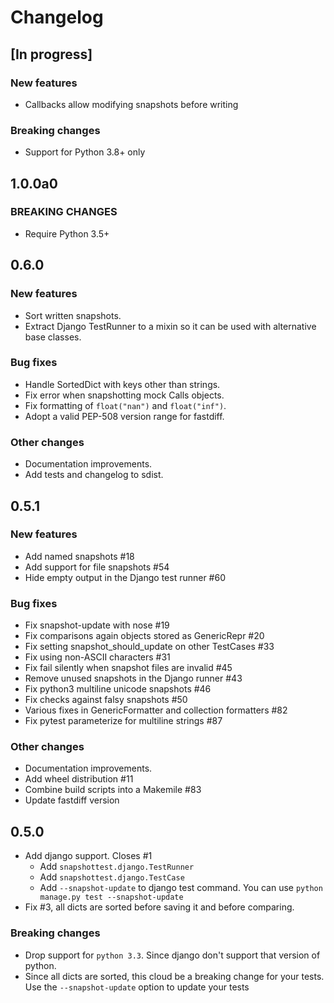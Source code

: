 # Changelog

## [In progress]

### New features
- Callbacks allow modifying snapshots before writing 

### Breaking changes
- Support for Python 3.8+ only

## 1.0.0a0

### BREAKING CHANGES

- Require Python 3.5+


## 0.6.0

### New features

- Sort written snapshots.
- Extract Django TestRunner to a mixin so it can be used with alternative base
  classes.

### Bug fixes

- Handle SortedDict with keys other than strings.
- Fix error when snapshotting mock Calls objects.
- Fix formatting of `float("nan")` and `float("inf")`.
- Adopt a valid PEP-508 version range for fastdiff.

### Other changes

- Documentation improvements.
- Add tests and changelog to sdist.


## 0.5.1

### New features

- Add named snapshots #18
- Add support for file snapshots #54
- Hide empty output in the Django test runner #60

### Bug fixes

- Fix snapshot-update with nose #19
- Fix comparisons again objects stored as GenericRepr #20
- Fix setting snapshot_should_update on other TestCases #33
- Fix using non-ASCII characters #31
- Fix fail silently when snapshot files are invalid #45
- Remove unused snapshots in the Django runner #43
- Fix python3 multiline unicode snapshots #46
- Fix checks against falsy snapshots #50
- Various fixes in GenericFormatter and collection formatters #82
- Fix pytest parameterize for multiline strings #87

### Other changes

- Documentation improvements.
- Add wheel distribution #11
- Combine build scripts into a Makemile #83
- Update fastdiff version


## 0.5.0

* Add django support. Closes #1
    - Add `snapshottest.django.TestRunner`
    - Add `snapshottest.django.TestCase`
    - Add `--snapshot-update` to django test command. You can use `python manage.py test --snapshot-update`
* Fix #3, all dicts are sorted before saving it and before comparing.

### Breaking changes

* Drop support for `python 3.3`. Since django don't support that version of python.
* Since all dicts are sorted, this cloud be a breaking change for your tests.
    Use the `--snapshot-update` option to update your tests
